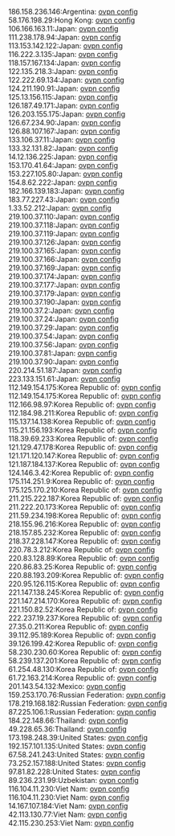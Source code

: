 186.158.236.146:Argentina: [ovpn config](vpn/186_158_236_146.ovpn)  
58.176.198.29:Hong Kong: [ovpn config](vpn/58_176_198_29.ovpn)  
106.166.163.11:Japan: [ovpn config](vpn/106_166_163_11.ovpn)  
111.238.178.94:Japan: [ovpn config](vpn/111_238_178_94.ovpn)  
113.153.142.122:Japan: [ovpn config](vpn/113_153_142_122.ovpn)  
116.222.3.135:Japan: [ovpn config](vpn/116_222_3_135.ovpn)  
118.157.167.134:Japan: [ovpn config](vpn/118_157_167_134.ovpn)  
122.135.218.3:Japan: [ovpn config](vpn/122_135_218_3.ovpn)  
122.222.69.134:Japan: [ovpn config](vpn/122_222_69_134.ovpn)  
124.211.190.91:Japan: [ovpn config](vpn/124_211_190_91.ovpn)  
125.13.156.115:Japan: [ovpn config](vpn/125_13_156_115.ovpn)  
126.187.49.171:Japan: [ovpn config](vpn/126_187_49_171.ovpn)  
126.203.155.175:Japan: [ovpn config](vpn/126_203_155_175.ovpn)  
126.67.234.90:Japan: [ovpn config](vpn/126_67_234_90.ovpn)  
126.88.107.167:Japan: [ovpn config](vpn/126_88_107_167.ovpn)  
133.106.37.11:Japan: [ovpn config](vpn/133_106_37_11.ovpn)  
133.32.131.82:Japan: [ovpn config](vpn/133_32_131_82.ovpn)  
14.12.136.225:Japan: [ovpn config](vpn/14_12_136_225.ovpn)  
153.170.41.64:Japan: [ovpn config](vpn/153_170_41_64.ovpn)  
153.227.105.80:Japan: [ovpn config](vpn/153_227_105_80.ovpn)  
154.8.62.222:Japan: [ovpn config](vpn/154_8_62_222.ovpn)  
182.166.139.183:Japan: [ovpn config](vpn/182_166_139_183.ovpn)  
183.77.227.43:Japan: [ovpn config](vpn/183_77_227_43.ovpn)  
1.33.52.212:Japan: [ovpn config](vpn/1_33_52_212.ovpn)  
219.100.37.110:Japan: [ovpn config](vpn/219_100_37_110.ovpn)  
219.100.37.118:Japan: [ovpn config](vpn/219_100_37_118.ovpn)  
219.100.37.119:Japan: [ovpn config](vpn/219_100_37_119.ovpn)  
219.100.37.126:Japan: [ovpn config](vpn/219_100_37_126.ovpn)  
219.100.37.165:Japan: [ovpn config](vpn/219_100_37_165.ovpn)  
219.100.37.166:Japan: [ovpn config](vpn/219_100_37_166.ovpn)  
219.100.37.169:Japan: [ovpn config](vpn/219_100_37_169.ovpn)  
219.100.37.174:Japan: [ovpn config](vpn/219_100_37_174.ovpn)  
219.100.37.177:Japan: [ovpn config](vpn/219_100_37_177.ovpn)  
219.100.37.179:Japan: [ovpn config](vpn/219_100_37_179.ovpn)  
219.100.37.190:Japan: [ovpn config](vpn/219_100_37_190.ovpn)  
219.100.37.2:Japan: [ovpn config](vpn/219_100_37_2.ovpn)  
219.100.37.24:Japan: [ovpn config](vpn/219_100_37_24.ovpn)  
219.100.37.29:Japan: [ovpn config](vpn/219_100_37_29.ovpn)  
219.100.37.54:Japan: [ovpn config](vpn/219_100_37_54.ovpn)  
219.100.37.56:Japan: [ovpn config](vpn/219_100_37_56.ovpn)  
219.100.37.81:Japan: [ovpn config](vpn/219_100_37_81.ovpn)  
219.100.37.90:Japan: [ovpn config](vpn/219_100_37_90.ovpn)  
220.214.51.187:Japan: [ovpn config](vpn/220_214_51_187.ovpn)  
223.133.151.61:Japan: [ovpn config](vpn/223_133_151_61.ovpn)  
112.149.154.175:Korea Republic of: [ovpn config](vpn/112_149_154_175.ovpn)  
112.149.154.175:Korea Republic of: [ovpn config](vpn/112_149_154_175.ovpn)  
112.166.98.97:Korea Republic of: [ovpn config](vpn/112_166_98_97.ovpn)  
112.184.98.211:Korea Republic of: [ovpn config](vpn/112_184_98_211.ovpn)  
115.137.14.138:Korea Republic of: [ovpn config](vpn/115_137_14_138.ovpn)  
115.21.156.193:Korea Republic of: [ovpn config](vpn/115_21_156_193.ovpn)  
118.39.69.233:Korea Republic of: [ovpn config](vpn/118_39_69_233.ovpn)  
121.129.47.178:Korea Republic of: [ovpn config](vpn/121_129_47_178.ovpn)  
121.171.120.147:Korea Republic of: [ovpn config](vpn/121_171_120_147.ovpn)  
121.187.184.137:Korea Republic of: [ovpn config](vpn/121_187_184_137.ovpn)  
124.146.3.42:Korea Republic of: [ovpn config](vpn/124_146_3_42.ovpn)  
175.114.251.9:Korea Republic of: [ovpn config](vpn/175_114_251_9.ovpn)  
175.125.170.210:Korea Republic of: [ovpn config](vpn/175_125_170_210.ovpn)  
211.215.222.187:Korea Republic of: [ovpn config](vpn/211_215_222_187.ovpn)  
211.222.20.173:Korea Republic of: [ovpn config](vpn/211_222_20_173.ovpn)  
211.59.234.198:Korea Republic of: [ovpn config](vpn/211_59_234_198.ovpn)  
218.155.96.216:Korea Republic of: [ovpn config](vpn/218_155_96_216.ovpn)  
218.157.85.232:Korea Republic of: [ovpn config](vpn/218_157_85_232.ovpn)  
218.37.228.147:Korea Republic of: [ovpn config](vpn/218_37_228_147.ovpn)  
220.78.3.212:Korea Republic of: [ovpn config](vpn/220_78_3_212.ovpn)  
220.83.128.89:Korea Republic of: [ovpn config](vpn/220_83_128_89.ovpn)  
220.86.83.25:Korea Republic of: [ovpn config](vpn/220_86_83_25.ovpn)  
220.88.193.209:Korea Republic of: [ovpn config](vpn/220_88_193_209.ovpn)  
220.95.126.115:Korea Republic of: [ovpn config](vpn/220_95_126_115.ovpn)  
221.147.138.245:Korea Republic of: [ovpn config](vpn/221_147_138_245.ovpn)  
221.147.214.170:Korea Republic of: [ovpn config](vpn/221_147_214_170.ovpn)  
221.150.82.52:Korea Republic of: [ovpn config](vpn/221_150_82_52.ovpn)  
222.237.19.237:Korea Republic of: [ovpn config](vpn/222_237_19_237.ovpn)  
27.35.0.211:Korea Republic of: [ovpn config](vpn/27_35_0_211.ovpn)  
39.112.95.189:Korea Republic of: [ovpn config](vpn/39_112_95_189.ovpn)  
39.126.199.42:Korea Republic of: [ovpn config](vpn/39_126_199_42.ovpn)  
58.230.230.60:Korea Republic of: [ovpn config](vpn/58_230_230_60.ovpn)  
58.239.137.201:Korea Republic of: [ovpn config](vpn/58_239_137_201.ovpn)  
61.254.48.130:Korea Republic of: [ovpn config](vpn/61_254_48_130.ovpn)  
61.72.163.214:Korea Republic of: [ovpn config](vpn/61_72_163_214.ovpn)  
201.143.54.132:Mexico: [ovpn config](vpn/201_143_54_132.ovpn)  
159.253.170.76:Russian Federation: [ovpn config](vpn/159_253_170_76.ovpn)  
178.219.168.182:Russian Federation: [ovpn config](vpn/178_219_168_182.ovpn)  
87.225.106.1:Russian Federation: [ovpn config](vpn/87_225_106_1.ovpn)  
184.22.148.66:Thailand: [ovpn config](vpn/184_22_148_66.ovpn)  
49.228.65.36:Thailand: [ovpn config](vpn/49_228_65_36.ovpn)  
173.198.248.39:United States: [ovpn config](vpn/173_198_248_39.ovpn)  
192.157.101.135:United States: [ovpn config](vpn/192_157_101_135.ovpn)  
67.58.241.243:United States: [ovpn config](vpn/67_58_241_243.ovpn)  
73.252.157.188:United States: [ovpn config](vpn/73_252_157_188.ovpn)  
97.81.82.228:United States: [ovpn config](vpn/97_81_82_228.ovpn)  
89.236.231.99:Uzbekistan: [ovpn config](vpn/89_236_231_99.ovpn)  
116.104.11.230:Viet Nam: [ovpn config](vpn/116_104_11_230.ovpn)  
116.104.11.230:Viet Nam: [ovpn config](vpn/116_104_11_230.ovpn)  
14.167.107.184:Viet Nam: [ovpn config](vpn/14_167_107_184.ovpn)  
42.113.130.77:Viet Nam: [ovpn config](vpn/42_113_130_77.ovpn)  
42.115.230.253:Viet Nam: [ovpn config](vpn/42_115_230_253.ovpn)  
